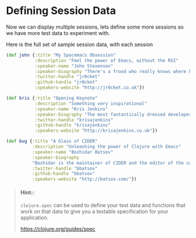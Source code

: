 # Defining Session Data

Now we can display multiple sessions, lets define some more sessions so we have more test data to experiment with.

Here is the full set of sample session data, with each session 

```clj
(def john {:title "My Spacemacs Obsession"
           :description "Feel the power of Emacs, without the RSI"
           :speaker-name "John Stevenson"
           :speaker-biography "There's a frood who really knows where his towel is."
           :twitter-handle "jr0cket"
           :github-handle "jr0cket"
           :speakers-website "http://jr0cket.co.uk"})

(def kris {:title "Opening Keynote"
           :description "Something very inspirational"
           :speaker-name "Kris Jenkins"
           :speaker-biography "The most fantastically dressed developer in the world"
           :twitter-handle "krisajenkins"
           :github-handle "krisajenkins"
           :speakers-website "http://krisajenkins.co.uk"})

(def bug {:title "A Glass of CIDER"
          :description "Unleashing the power of Clojure with Emacs"
          :speaker-name "Bozhidar Batsov"
          :speaker-biography
          "Bozhidar is the maintainer of CIDER and the editor of the community Clojure style guide. Most people would probably describe him as an Emacs zealot (and they would be right). He's also quite fond of the Lisp family of languages, functional programming in general and Clojure in particular. Believe it or not, Bozhidar has hobbies and interests outside the realm of computers, but we won't bore with those here."
          :twitter-handle "bbatsov"
          :github-handle "bbatsov"
          :speakers-website "http://batsov.com/"})
```

> #### Hint::
> `clojure.spec` can be used to define your test data and functions that work on that data to give you a testable specification for your application.
>
> https://clojure.org/guides/spec
